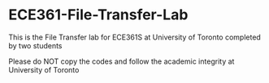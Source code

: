 # ECE361-File-Transfer-Lab
This is the File Transfer lab for ECE361S at University of Toronto completed by two students

Please do NOT copy the codes and follow the academic integrity at University of Toronto
